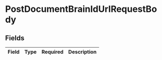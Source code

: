 # PostDocumentBrainIdUrlRequestBody


## Fields

| Field       | Type        | Required    | Description |
| ----------- | ----------- | ----------- | ----------- |